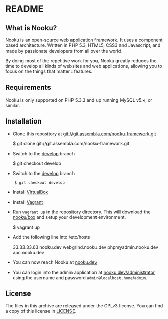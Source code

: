 README
======

What is Nooku?
--------------

Nooku is an open-source web application framework. It uses a component based architecture. Written in PHP 5.3, HTML5, CSS3 and Javascript, and made by passionate developers from all over the world. 

By doing most of the repetitive work for you, Nooku greatly reduces the time to develop all kinds of websites and web applications, allowing you to focus on the things that matter : features.


Requirements
------------

Nooku is only supported on PHP 5.3.3 and up running MySQL v5.x, or similar. 


Installation
------------

* Clone this repository at [git://git.assembla.com/nooku-framework.git](git://git.assembla.com/nooku-framework.git)

    $ git clone git://git.assembla.com/nooku-framework.git

* Switch to the [develop](https://nooku.assembla.com/code/nooku-framework/git/nodes/develop) branch

    $ git checkout develop

* Switch to the [develop](https://nooku.assembla.com/code/nooku-framework/git/nodes/develop) branch

```
    $ git checkout develop
```

* Install [VirtualBox](http://www.virtualbox.org/)

* Install [Vagrant](http://downloads.vagrantup.com/)

* Run `vagrant up` in the repository directory. This will download the [nooku/box](http://github.com/nooku/nooku-server) and setup your development environment.

    $ vagrant up

* Add the following line into /etc/hosts

    33.33.33.63 nooku.dev webgrind.nooku.dev phpmyadmin.nooku.dev apc.nooku.dev

* You can now reach Nooku at [nooku.dev](http://nooku.dev/)
* You can login into the admin application at [nooku.dev/administrator](http://nooku.dev/) using the username and password `admin@localhost.home`/`admin`.

License
-------

The files in this archive are released under the GPLv3 license. You can find a copy of this license in [LICENSE](develop/LICENSE.md).


